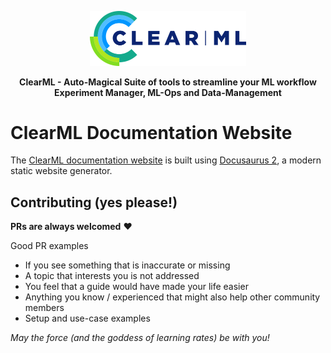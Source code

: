 <div align="center">

<a href="https://app.clear.ml"><img src="https://github.com/allegroai/clearml/blob/master/docs/clearml-logo.svg?raw=true" width="250px"></a>


**ClearML - Auto-Magical Suite of tools to streamline your ML workflow
</br>Experiment Manager, ML-Ops and Data-Management**

</div>

# ClearML Documentation Website

The [ClearML documentation website](https://clear.ml/docs/latest/docs) is built using [Docusaurus 2](https://v2.docusaurus.io/), a modern static website generator.


## Contributing (yes please!)

**PRs are always welcomed** :heart:

Good PR examples
* If you see something that is inaccurate or missing
* A topic that interests you is not addressed
* You feel that a guide would have made your life easier
* Anything you know / experienced that might also help other community members
* Setup and use-case examples

_May the force (and the goddess of learning rates) be with you!_
